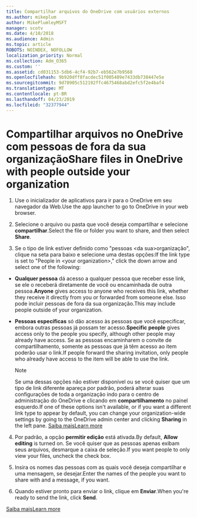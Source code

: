 ```yaml
---
title: Compartilhar arquivos do OneDrive com usuários externos
ms.author: mikeplum
author: MikePlumleyMSFT
manager: scotv
ms.date: 4/10/2018
ms.audience: Admin
ms.topic: article
ROBOTS: NOINDEX, NOFOLLOW
localization_priority: Normal
ms.collection: Adm_O365
ms.custom: ''
ms.assetid: cd031153-5db6-4cf4-92b7-eb562e7b9568
ms.openlocfilehash: 9b920dff8facdec51f005489e7433db738447e5e
ms.sourcegitcommit: 9d78905c512192ffc4675468abd2efc5f2e4baf4
ms.translationtype: MT
ms.contentlocale: pt-BR
ms.lasthandoff: 04/23/2019
ms.locfileid: "32377944"
---
```

# <a name="share-files-in-onedrive-with-people-outside-your-organization"></a><span data-ttu-id="994ea-102">Compartilhar arquivos no OneDrive com pessoas de fora da sua organização</span><span class="sxs-lookup"><span data-stu-id="994ea-102">Share files in OneDrive with people outside your organization</span></span>

1. <span data-ttu-id="994ea-103">Use o inicializador de aplicativos para ir para o OneDrive em seu navegador da Web.</span><span class="sxs-lookup"><span data-stu-id="994ea-103">Use the app launcher to go to OneDrive in your web browser.</span></span> 
    
2. <span data-ttu-id="994ea-104">Selecione o arquivo ou pasta que você deseja compartilhar e selecione **compartilhar**.</span><span class="sxs-lookup"><span data-stu-id="994ea-104">Select the file or folder you want to share, and then select **Share**.</span></span> 
    
3. <span data-ttu-id="994ea-105">Se o tipo de link estiver definido como "pessoas \<da sua\>organização", clique na seta para baixo e selecione uma destas opções:</span><span class="sxs-lookup"><span data-stu-id="994ea-105">If the link type is set to "People in \<your organization\>," click the down arrow and select one of the following:</span></span> 
    
  - <span data-ttu-id="994ea-106">**Qualquer pessoa** dá acesso a qualquer pessoa que receber esse link, se ele o receberá diretamente de você ou encaminhada de outra pessoa.</span><span class="sxs-lookup"><span data-stu-id="994ea-106">**Anyone** gives access to anyone who receives this link, whether they receive it directly from you or forwarded from someone else.</span></span> <span data-ttu-id="994ea-107">Isso pode incluir pessoas de fora da sua organização.</span><span class="sxs-lookup"><span data-stu-id="994ea-107">This may include people outside of your organization.</span></span> 
    
  - <span data-ttu-id="994ea-108">**Pessoas específicas** só dão acesso às pessoas que você especificar, embora outras pessoas já possam ter acesso.</span><span class="sxs-lookup"><span data-stu-id="994ea-108">**Specific people** gives access only to the people you specify, although other people may already have access.</span></span> <span data-ttu-id="994ea-109">Se as pessoas encaminharem o convite de compartilhamento, somente as pessoas que já têm acesso ao item poderão usar o link.</span><span class="sxs-lookup"><span data-stu-id="994ea-109">If people forward the sharing invitation, only people who already have access to the item will be able to use the link.</span></span> 
    
    > [!NOTE]
    > <span data-ttu-id="994ea-110">Se uma dessas opções não estiver disponível ou se você quiser que um tipo de link diferente apareça por padrão, poderá alterar suas configurações de toda a organização indo para o centro de administração do OneDrive e clicando em **compartilhamento** no painel esquerdo.</span><span class="sxs-lookup"><span data-stu-id="994ea-110">If one of these options isn't available, or if you want a different link type to appear by default, you can change your organization-wide settings by going to the OneDrive admin center and clicking **Sharing** in the left pane.</span></span> [<span data-ttu-id="994ea-111">Saiba mais</span><span class="sxs-lookup"><span data-stu-id="994ea-111">Learn more</span></span>](https://go.microsoft.com/fwlink/?linkid=871961)
  
4. <span data-ttu-id="994ea-112">Por padrão, a opção **permitir edição** está ativada.</span><span class="sxs-lookup"><span data-stu-id="994ea-112">By default, **Allow editing** is turned on.</span></span> <span data-ttu-id="994ea-113">Se você quiser que as pessoas apenas exibam seus arquivos, desmarque a caixa de seleção.</span><span class="sxs-lookup"><span data-stu-id="994ea-113">If you want people to only view your files, uncheck the check box.</span></span> 
    
5. <span data-ttu-id="994ea-114">Insira os nomes das pessoas com as quais você deseja compartilhar e uma mensagem, se desejar.</span><span class="sxs-lookup"><span data-stu-id="994ea-114">Enter the names of the people you want to share with and a message, if you want.</span></span>
    
6. <span data-ttu-id="994ea-115">Quando estiver pronto para enviar o link, clique em **Enviar**.</span><span class="sxs-lookup"><span data-stu-id="994ea-115">When you're ready to send the link, click **Send**.</span></span> 
    
[<span data-ttu-id="994ea-116">Saiba mais</span><span class="sxs-lookup"><span data-stu-id="994ea-116">Learn more</span></span>](https://go.microsoft.com/fwlink/?linkid=871861)
  

